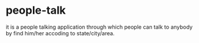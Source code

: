 # people-talk
it is a people talking application through which people can talk to anybody by find him/her accoding to state/city/area.
